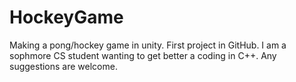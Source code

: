 # HockeyGame
Making a pong/hockey game in unity. First project in GitHub. I am a sophmore CS student wanting to get better a coding in C++. Any suggestions are welcome.  
